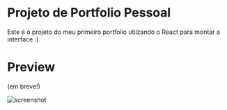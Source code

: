 # Projeto de Portfolio Pessoal
Este é o projeto do meu primeiro portfolio utilzando o React para montar a interface :)

# Preview
(em breve!)

![screenshot](https://user-images.githubusercontent.com/97236988/221642774-b9c0d1f3-be9d-4f6c-969a-84ac7dd94f84.png)
